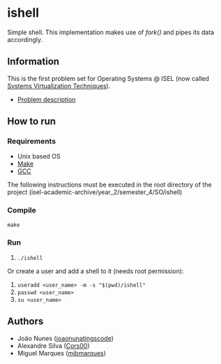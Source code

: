 # ishell

Simple shell. This implementation makes use of _fork()_ and pipes its data accordingly.

## Information
This is the first problem set for Operating Systems @ ISEL (now called [Systems Virtualization Techniques](https://www.isel.pt/en/leic/systems-virtualization-techniques)).

- [Problem description](docs/problem-description.pdf)

## How to run

### Requirements
- Unix based OS
- [Make](https://www.gnu.org/software/make/)
- [GCC](https://gcc.gnu.org/)

The following instructions must be executed in the root directory of the project (isel-academic-archive/year_2/semester_4/SO/ishell)

### Compile
`make`

### Run
1. `./ishell`

Or create a user and add a shell to it (needs root permission):
1. `useradd <user_name> -m -s "$(pwd)/ishell"`
2. `passwd <user_name>`
3. `su <user_name>`

## Authors
- João Nunes ([joaonunatingscode](https://github.com/bigskydiver))
- Alexandre Silva ([Cors00](https://github.com/Cors00))
- Miguel Marques ([mjbmarques](https://github.com/mjbmarques))